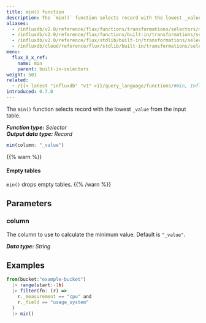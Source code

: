 ```yaml
---
title: min() function
description: The `min()` function selects record with the lowest _value from the input table.
aliases:
  - /influxdb/v2.0/reference/flux/functions/transformations/selectors/min
  - /influxdb/v2.0/reference/flux/functions/built-in/transformations/selectors/min/
  - /influxdb/v2.0/reference/flux/stdlib/built-in/transformations/selectors/min/
  - /influxdb/cloud/reference/flux/stdlib/built-in/transformations/selectors/min/
menu:
  flux_0_x_ref:
    name: min
    parent: built-in-selectors
weight: 501
related:
  - /{{< latest "influxdb" "v1" >}}/query_language/functions/#min, InfluxQL – MIN()
introduced: 0.7.0
---
```


The `min()` function selects record with the lowest `_value` from the input table.

_**Function type:** Selector_  
_**Output data type:** Record_

```js
min(column: "_value")
```

{{% warn %}}
#### Empty tables
`min()` drops empty tables.
{{% /warn %}}

## Parameters

### column
The column to use to calculate the minimum value.
Default is `"_value"`.

_**Data type:** String_

## Examples
```js
from(bucket:"example-bucket")
  |> range(start:-1h)
  |> filter(fn: (r) =>
    r._measurement == "cpu" and
    r._field == "usage_system"
  )
  |> min()
```
